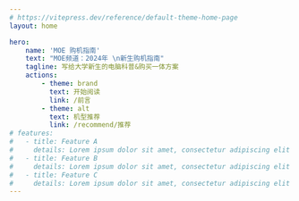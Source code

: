 ```yaml
---
# https://vitepress.dev/reference/default-theme-home-page
layout: home

hero:
    name: 'MOE 购机指南'
    text: "MOE频道：2024年 \n新生购机指南"
    tagline: 写给大学新生的电脑科普&购买一体方案
    actions:
        - theme: brand
          text: 开始阅读
          link: /前言
        - theme: alt
          text: 机型推荐
          link: /recommend/推荐
# features:
#   - title: Feature A
#     details: Lorem ipsum dolor sit amet, consectetur adipiscing elit
#   - title: Feature B
#     details: Lorem ipsum dolor sit amet, consectetur adipiscing elit
#   - title: Feature C
#     details: Lorem ipsum dolor sit amet, consectetur adipiscing elit
---
```

